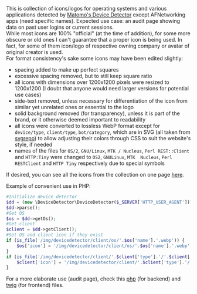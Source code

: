 This is collection of icons/logos for operating systems and various applications detected by [Matomo's Device Detector](https://github.com/matomo-org/device-detector) except AFNetworking apps (need specific names). Expected use case: an audit page showing data on past user logins or current sessions.  
While most icons are 100% "official" (at the time of addition), for some more obscure or old ones I can't guarantee that a proper icon is being used. In fact, for some of them icon/logo of respective owning company or avatar of original creator is used.  
For format consistency's sake some icons may have been edited slightly:
- spacing added to make up perfect squares
- excessive spacing removed, but to still keep square ratio
- all icons with dimensions over 1200x1200 pixels were resized to 1200x1200 (I doubt that anyone would need larger versions for potential use cases)
- side-text removed, unless necessary for differentiation of the icon from similar yet unrelated ones or essential to the logo
- solid background removed (for transparency), unless it is part of the brand, or it otherwise deemed important to readability
- all icons were converted to lossless WebP format except for `device/type`, `client/type`, `bot/category`, which are in SVG (all taken from [svgrepo](https://www.svgrepo.com/)) to allow adjusting their colors through CSS to suit the website's style, if needed
- names of the files for `OS/2`, `GNU/Linux`, `MTK / Nucleus`, `Perl REST::Client` and `HTTP:Tiny` were changed to `OS2`, `GNULinux`, `MTK  Nucleus`, `Perl RESTClient` and `HTTP Tiny` respectively due to special symbols

If desired, you can see all the icons from the collection on one page [here](https://www.simbiat.dev/simplepages/devicedetector/).

Example of convenient use in PHP:
```php
#Initialize device detector
$dd = (new \DeviceDetector\DeviceDetector($_SERVER['HTTP_USER_AGENT']));
$dd->parse();
#Get OS
$os = $dd->getOs();
#Get client
$client = $dd->getClient();
#Set OS and client icon if they exist
if (is_file('/img/devicedetector/client/os/'.$os['name'].'.webp')) {
    $os['icon'] = '/img/devicedetector/client/os/'.$os['name'].'.webp';
}
if (is_file('/img/devicedetector/client/'.$client['type'].'/'.$client['name'].'.webp')) {
    $client['icon'] = '/img/devicedetector/client/'.$client['type'].'/'.$client['name'].'.webp';
}
```
For a more elaborate use (audit page), check this [php](https://github.com/Simbiat/simbiat.dev/blob/master/lib/simbiat.ru/src/usercontrol/Pages/Sessions.php) (for backend) and [twig](https://github.com/Simbiat/simbiat.ru/blob/master/twig/usercontrol/sessions.twig) (for frontend) files.
